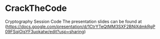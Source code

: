 # CrackTheCode
Cryptography Session Code 
The presentation slides can be found at (https://docs.google.com/presentation/d/1CtrYTeQtMM3SXF2BNjXdmkRgP09FSqiOisYF3uokatw/edit?usp=sharing)


